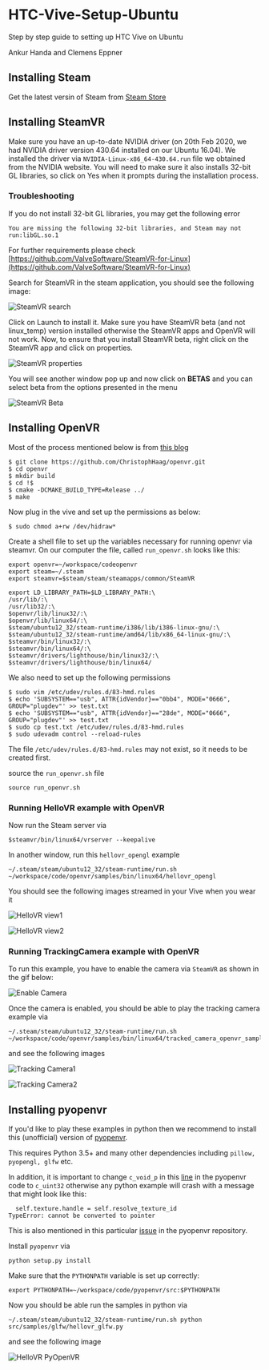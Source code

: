 # HTC-Vive-Setup-Ubuntu
Step by step guide to setting up HTC Vive on Ubuntu

Ankur Handa and Clemens Eppner 

## Installing Steam

Get the latest versin of Steam from [Steam Store](https://www.steamvr.com/en/)

## Installing SteamVR 

Make sure you have an up-to-date NVIDIA driver (on 20th Feb 2020, we had NVIDIA driver version 430.64 installed on our Ubuntu 16.04). We installed the driver via `NVIDIA-Linux-x86_64-430.64.run` file we obtained from the NVIDIA website. You will need to make sure it also installs 32-bit GL libraries, so click on Yes when it prompts during the installation process.

### Troubleshooting
If you do not install 32-bit GL libraries, you may get the following error 

```
You are missing the following 32-bit libraries, and Steam may not run:libGL.so.1
```


For further requirements please check [https://github.com/ValveSoftware/SteamVR-for-Linux](https://github.com/ValveSoftware/SteamVR-for-Linux)

Search for SteamVR in the steam application, you should see the following image:

![SteamVR search](/images/steam_vr_search.png) 

Click on Launch to install it. Make sure you have SteamVR beta (and not linux_temp) version installed otherwise the SteamVR apps and OpenVR will not work. Now, to ensure that you install SteamVR beta, right click on the SteamVR app and click on properties. 

![SteamVR properties](/images/steam_vr_properties.png) 

You will see another window pop up and now click on **BETAS** and you can select beta from the options presented in the menu 

![SteamVR Beta](/images/steam_vr_beta.png) 


## Installing OpenVR 

Most of the process mentioned below is from [this blog](https://celynwalters.github.io/Robotic-Telepresence/2016/10/19/Attempting-VR-in-Ubuntu/)

```
$ git clone https://github.com/ChristophHaag/openvr.git
$ cd openvr
$ mkdir build
$ cd !$
$ cmake -DCMAKE_BUILD_TYPE=Release ../
$ make
```

Now plug in the vive and set up the permissions as below: 

```
$ sudo chmod a+rw /dev/hidraw*
```

Create a shell file to set up the variables necessary for running openvr via steamvr. On our computer the file, called `run_openvr.sh` looks like this:

```
export openvr=~/workspace/codeopenvr
export steam=~/.steam
export steamvr=$steam/steam/steamapps/common/SteamVR

export LD_LIBRARY_PATH=$LD_LIBRARY_PATH:\
/usr/lib/:\
/usr/lib32/:\
$openvr/lib/linux32/:\
$openvr/lib/linux64/:\
$steam/ubuntu12_32/steam-runtime/i386/lib/i386-linux-gnu/:\
$steam/ubuntu12_32/steam-runtime/amd64/lib/x86_64-linux-gnu/:\
$steamvr/bin/linux32/:\
$steamvr/bin/linux64/:\
$steamvr/drivers/lighthouse/bin/linux32/:\
$steamvr/drivers/lighthouse/bin/linux64/
```

We also need to set up the following permissions 

```
$ sudo vim /etc/udev/rules.d/83-hmd.rules
$ echo 'SUBSYSTEM=="usb", ATTR{idVendor}=="0bb4", MODE="0666", GROUP="plugdev"' >> test.txt 
$ echo 'SUBSYSTEM=="usb", ATTR{idVendor}=="28de", MODE="0666", GROUP="plugdev"' >> test.txt
$ sudo cp test.txt /etc/udev/rules.d/83-hmd.rules
$ sudo udevadm control --reload-rules
```
The file `/etc/udev/rules.d/83-hmd.rules` may not exist, so it needs to be created first. 

source the `run_openvr.sh` file 

```
source run_openvr.sh
```

### Running HelloVR example with OpenVR 

Now run the Steam server via 
```
$steamvr/bin/linux64/vrserver --keepalive
```
In another window, run this `hellovr_opengl` example 

```
~/.steam/steam/ubuntu12_32/steam-runtime/run.sh ~/workspace/code/openvr/samples/bin/linux64/hellovr_opengl
```
You should see the following images streamed in your Vive when you wear it 

![HelloVR view1](/images/hellovr_1.png) 

![HelloVR view2](/images/hellovr_2.png) 

### Running TrackingCamera example with OpenVR 

To run this example, you have to enable the camera via `SteamVR` as shown in the gif below: 

![Enable Camera](/images/enable_camera.gif) 

Once the camera is enabled, you should be able to play the tracking camera example via 

```
~/.steam/steam/ubuntu12_32/steam-runtime/run.sh ~/workspace/code/openvr/samples/bin/linux64/tracked_camera_openvr_sample
```

and see the following images 

![Tracking Camera1](/images/tracking_example_1.png) 

![Tracking Camera2](/images/tracking_example_2.png) 


## Installing pyopenvr 

If you'd like to play these examples in python then we recommend to install this (unofficial) version of [pyopenvr](https://github.com/cmbruns/pyopenvr).

This requires Python 3.5+ and many other dependencies including `pillow, pyopengl, glfw` etc. 

In addition, it is important to change `c_void_p` in this [line](https://github.com/cmbruns/pyopenvr/blob/master/src/openvr/__init__.py#L1728-L1733) in the pyopenvr code to `c_uint32` otherwise any python example will crash with a message that might look like this:

```
  self.texture.handle = self.resolve_texture_id
TypeError: cannot be converted to pointer
```

This is also mentioned in this particular [issue](https://github.com/cmbruns/pyopenvr/issues/20) in the pyopenvr repository. 

Install `pyopenvr` via 
```
python setup.py install 
```
Make sure that the `PYTHONPATH` variable is set up correctly:

```
export PYTHONPATH=~/workspace/code/pyopenvr/src:$PYTHONPATH
```
Now you should be able run the samples in python via 

```
~/.steam/steam/ubuntu12_32/steam-runtime/run.sh python src/samples/glfw/hellovr_glfw.py
```
and see the following image 

![HelloVR PyOpenVR](/images/hello_vr_pyopenvr.png)

